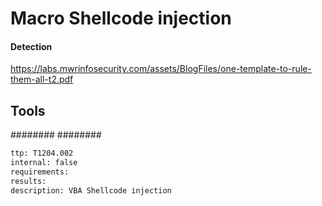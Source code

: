 # Macro Shellcode injection

#### Detection
https://labs.mwrinfosecurity.com/assets/BlogFiles/one-template-to-rule-them-all-t2.pdf

## Tools
########
########

```meta
ttp: T1204.002
internal: false
requirements: 
results: 
description: VBA Shellcode injection
```